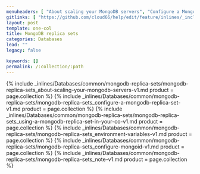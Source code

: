 ```yaml
---
menuheaders: [ "About scaling your MongoDB servers", "Configure a MongoDB replica set", "Using a MongoDB replica set in your code", "Environment variables", "Configure Mongoid", "Note" ]
gitlinks: [ "https://github.com/cloud66/help/edit/feature/inlines/_includes/_inlines/Databases/common/mongodb-replica-sets/mongodb-replica-sets_contents-v1.md", "https://github.com/cloud66/help/edit/feature/inlines/_includes/_inlines/Databases/common/mongodb-replica-sets/mongodb-replica-sets_about-scaling-your-mongodb-servers-v1.md", "https://github.com/cloud66/help/edit/feature/inlines/_includes/_inlines/Databases/common/mongodb-replica-sets/mongodb-replica-sets_configure-a-mongodb-replica-set-v1.md", "https://github.com/cloud66/help/edit/feature/inlines/_includes/_inlines/Databases/common/mongodb-replica-sets/mongodb-replica-sets_using-a-mongodb-replica-set-in-your-co-v1.md", "https://github.com/cloud66/help/edit/feature/inlines/_includes/_inlines/Databases/common/mongodb-replica-sets/mongodb-replica-sets_environment-variables-v1.md", "https://github.com/cloud66/help/edit/feature/inlines/_includes/_inlines/Databases/common/mongodb-replica-sets/mongodb-replica-sets_configure-mongoid-v1.md", "https://github.com/cloud66/help/edit/feature/inlines/_includes/_inlines/Databases/common/mongodb-replica-sets/mongodb-replica-sets_note-v1.md" ]
layout: post
template: one-col
title: MongoDB replica sets
categories: Databases
lead: ""
legacy: false

keywords: []
permalink: /:collection/:path
---
```






<a href="#about-scaling-your-mongodb-servers"></a>{% include _inlines/Databases/common/mongodb-replica-sets/mongodb-replica-sets_about-scaling-your-mongodb-servers-v1.md  product = page.collection %}
<a href="#configure-a-mongodb-replica-set"></a>{% include _inlines/Databases/common/mongodb-replica-sets/mongodb-replica-sets_configure-a-mongodb-replica-set-v1.md  product = page.collection %}
<a href="#using-a-mongodb-replica-set-in-your-code"></a>{% include _inlines/Databases/common/mongodb-replica-sets/mongodb-replica-sets_using-a-mongodb-replica-set-in-your-co-v1.md  product = page.collection %}
<a href="#environment-variables"></a>{% include _inlines/Databases/common/mongodb-replica-sets/mongodb-replica-sets_environment-variables-v1.md  product = page.collection %}
<a href="#configure-mongoid"></a>{% include _inlines/Databases/common/mongodb-replica-sets/mongodb-replica-sets_configure-mongoid-v1.md  product = page.collection %}
<a href="#note"></a>{% include _inlines/Databases/common/mongodb-replica-sets/mongodb-replica-sets_note-v1.md  product = page.collection %}